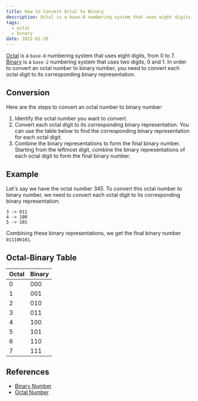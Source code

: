 ```yaml
---
title: How to Convert Octal to Binary
description: Octal is a base-8 numbering system that uses eight digits, from 0 to 7. Binary is a base-2 numbering system that uses two digits, 0 and 1. In order to convert an octal number to binary number, you need to convert each octal digit to its corresponding binary representation.
tags:
  - octal
  - binary
date: 2022-01-26
---
```


[Octal][Octal_Number] is a `base-8` numbering system that uses eight digits, from 0 to 7. [Binary][Binary_Number] is a `base-2` numbering system that uses two digits, 0 and 1. In order to convert an octal number to binary number, you need to convert each octal digit to its corresponding binary representation.

## Conversion

Here are the steps to convert an octal number to binary number:

1. Identify the octal number you want to convert.
2. Convert each octal digit to its corresponding binary representation. You can use the table below to find the corresponding binary representation for each octal digit.
3. Combine the binary representations to form the final binary number. Starting from the leftmost digit, combine the binary representations of each octal digit to form the final binary number.

## Example

Let's say we have the octal number 345. To convert this octal number to binary number, we need to convert each octal digit to its corresponding binary representation:

```text
3 -> 011
4 -> 100
5 -> 101
```

Combining these binary representations, we get the final binary number `011100101`.

## Octal-Binary Table

| Octal | Binary |
| ----- | ------ |
| 0     | 000    |
| 1     | 001    |
| 2     | 010    |
| 3     | 011    |
| 4     | 100    |
| 5     | 101    |
| 6     | 110    |
| 7     | 111    |

## References

- [Binary Number][Binary_Number]
- [Octal Number][Octal_Number]

<!-- Reference -->

[Binary_Number]: /blog/2024/01/01-what-is-binary-number "What is a Binary Number?"
[Octal_Number]: /blog/2024/01/01-what-is-octal-number "What is an Octal Number?"

